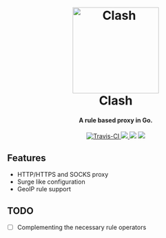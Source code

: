 <h1 align="center">
  <img src="https://github.com/Dreamacro/clash/raw/master/docs/logo.png" alt="Clash" width="200">
  <br>
  Clash
  <br>
</h1>

<h4 align="center">A rule based proxy in Go.</h4>

<p align="center">
  <a href="https://travis-ci.org/Dreamacro/clash">
    <img src="https://img.shields.io/travis/Dreamacro/clash.svg?style=flat-square"
         alt="Travis-CI">
  </a>
  <a href="https://goreportcard.com/report/github.com/Dreamacro/clash">
      <img src="https://goreportcard.com/badge/github.com/Dreamacro/clash?style=flat-square">
  </a>
  <a href="https://app.fossa.io/projects/git%2Bgithub.com%2FDreamacro%2Fclash?ref=badge_shield" alt="FOSSA Status"><img src="https://app.fossa.io/api/projects/git%2Bgithub.com%2FDreamacro%2Fclash.svg?type=shield"/></a>
  <a href="https://github.com/Dreamacro/clash/releases">
    <img src="https://img.shields.io/github/release/Dreamacro/clash/all.svg?style=flat-square">
  </a>
</p>

## Features

- HTTP/HTTPS and SOCKS proxy
- Surge like configuration
- GeoIP rule support

## TODO

- [ ] Complementing the necessary rule operators

